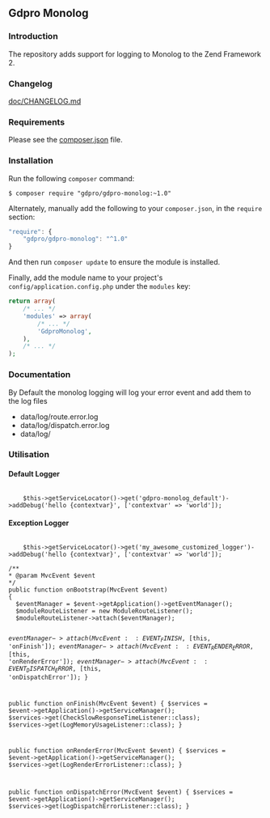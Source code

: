 ## Gdpro Monolog

### Introduction

The repository adds support for logging to Monolog to the Zend Framework 2.


### Changelog

[doc/CHANGELOG.md](doc/CHANGELOG.md)


### Requirements

Please see the [composer.json](composer.json) file.


### Installation

Run the following `composer` command:

```console
$ composer require "gdpro/gdpro-monolog:~1.0"
```

Alternately, manually add the following to your `composer.json`, in
the `require` section:

```javascript
"require": {
    "gdpro/gdpro-monolog": "^1.0"
}
```

And then run `composer update` to ensure the module is installed.

Finally, add the module name to your project's `config/application.config.php`
under the `modules` key:

```php
return array(
    /* ... */
    'modules' => array(
        /* ... */
        'GdproMonolog',
    ),
    /* ... */
);
```


### Documentation
By Default the monolog logging will log your error event and add them to the log files
  - data/log/route.error.log
  - data/log/dispatch.error.log
  - data/log/


### Utilisation
#### Default Logger
<code php>
    $this->getServiceLocator()->get('gdpro-monolog_default')->addDebug('hello {contextvar}', ['contextvar' => 'world']);
</code>

#### Exception Logger
<code php>
    $this->getServiceLocator()->get('my_awesome_customized_logger')->addDebug('hello {contextvar}', ['contextvar' => 'world']);
</code>

<code php>    
/**
* @param MvcEvent $event
*/
public function onBootstrap(MvcEvent $event)
{
  $eventManager = $event->getApplication()->getEventManager();
  $moduleRouteListener = new ModuleRouteListener();
  $moduleRouteListener->attach($eventManager);

  $eventManager->attach(MvcEvent::EVENT_FINISH, [$this, 'onFinish']);
  $eventManager->attach(MvcEvent::EVENT_RENDER_ERROR, [$this, 'onRenderError']);
  $eventManager->attach(MvcEvent::EVENT_DISPATCH_ERROR, [$this, 'onDispatchError']);
}

public function onFinish(MvcEvent $event)
{
  $services = $event->getApplication()->getServiceManager();
  $services->get(CheckSlowResponseTimeListener::class);
  $services->get(LogMemoryUsageListener::class);
}

public function onRenderError(MvcEvent $event)
{
  $services = $event->getApplication()->getServiceManager();
  $services->get(LogRenderErrorListener::class);
}


public function onDispatchError(MvcEvent $event)
{
  $services = $event->getApplication()->getServiceManager();
  $services->get(LogDispatchErrorListener::class);
}
</code>